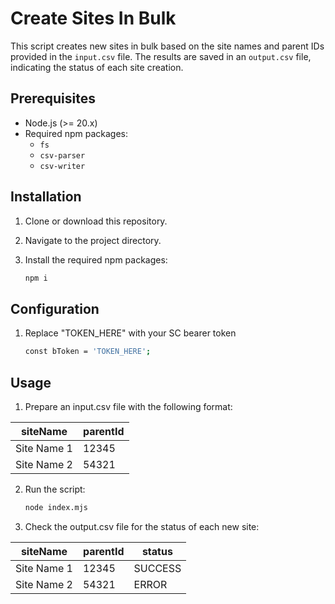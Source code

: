 # Create Sites In Bulk

This script creates new sites in bulk based on the site names and parent IDs provided in the `input.csv` file. The results are saved in an `output.csv` file, indicating the status of each site creation.

## Prerequisites

- Node.js (>= 20.x)
- Required npm packages:
  - `fs`
  - `csv-parser`
  - `csv-writer`

## Installation

1. Clone or download this repository.
2. Navigate to the project directory.
3. Install the required npm packages:

   ```bash
   npm i

## Configuration

1. Replace "TOKEN_HERE" with your SC bearer token 

    ```bash
    const bToken = 'TOKEN_HERE';


## Usage

1. Prepare an input.csv file with the following format:
    
| siteName | parentId |
|--------|--------|
| Site Name 1  |  12345 |
| Site Name 2  | 54321  |


2. Run the script:

    ```bash
    node index.mjs

3. Check the output.csv file for the status of each new site:

| siteName | parentId | status  |
|--------|--------|---------|
| Site Name 1  | 12345  | SUCCESS |
| Site Name 2  | 54321 | ERROR   |
